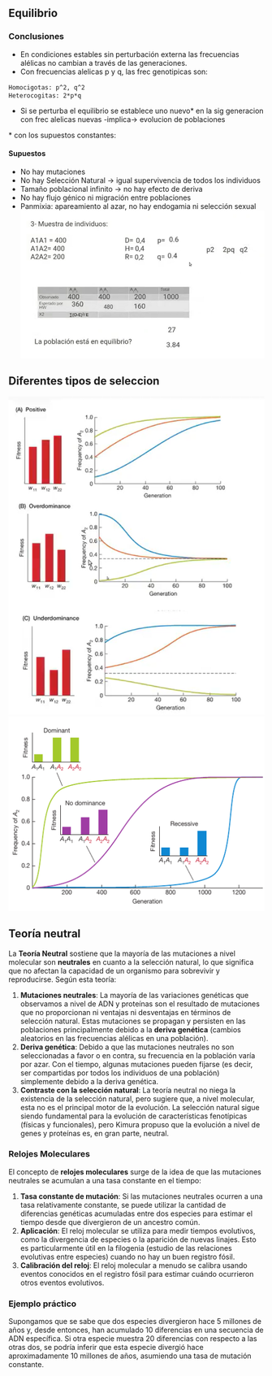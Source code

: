 ## Equilibrio
### Conclusiones
- En condiciones estables sin perturbación externa las frecuencias alélicas no cambian a través de las generaciones.
- Con frecuencias alelicas p y q, las frec genotipicas son:
```
Homocigotas: p^2, q^2
Heterocogitas: 2*p*q
```
- Si se perturba el equilibrio se establece uno nuevo\* en la sig generacion con frec alelicas nuevas -implica-> evolucion de poblaciones

\* con los supuestos constantes:
#### Supuestos
- No hay mutaciones
- No hay Selección Natural -> igual supervivencia de todos los individuos
- Tamaño poblacional infinito -> no hay efecto de deriva
- No hay flujo génico ni migración entre poblaciones
- Panmixia: apareamiento al azar, no hay endogamia ni selección sexual
![Pasted image 20240828172726](attachments/Pasted%20image%2020240828172726.png)
## Diferentes tipos de seleccion
![Pasted image 20240828191905](attachments/Pasted%20image%2020240828191905.png)
![efecto-dominancia](attachments/efecto-dominancia.png)
## Teoría neutral
La **Teoría Neutral** sostiene que la mayoría de las mutaciones a nivel molecular son **neutrales** en cuanto a la selección natural, lo que significa que no afectan la capacidad de un organismo para sobrevivir y reproducirse. Según esta teoría:

1. **Mutaciones neutrales**: La mayoría de las variaciones genéticas que observamos a nivel de ADN y proteínas son el resultado de mutaciones que no proporcionan ni ventajas ni desventajas en términos de selección natural. Estas mutaciones se propagan y persisten en las poblaciones principalmente debido a la **deriva genética** (cambios aleatorios en las frecuencias alélicas en una población).
2. **Deriva genética**: Debido a que las mutaciones neutrales no son seleccionadas a favor o en contra, su frecuencia en la población varía por azar. Con el tiempo, algunas mutaciones pueden fijarse (es decir, ser compartidas por todos los individuos de una población) simplemente debido a la deriva genética.
3. **Contraste con la selección natural**: La teoría neutral no niega la existencia de la selección natural, pero sugiere que, a nivel molecular, esta no es el principal motor de la evolución. La selección natural sigue siendo fundamental para la evolución de características fenotípicas (físicas y funcionales), pero Kimura propuso que la evolución a nivel de genes y proteínas es, en gran parte, neutral.
### Relojes Moleculares

El concepto de **relojes moleculares** surge de la idea de que las mutaciones neutrales se acumulan a una tasa constante en el tiempo:

1. **Tasa constante de mutación**: Si las mutaciones neutrales ocurren a una tasa relativamente constante, se puede utilizar la cantidad de diferencias genéticas acumuladas entre dos especies para estimar el tiempo desde que divergieron de un ancestro común.
2. **Aplicación**: El reloj molecular se utiliza para medir tiempos evolutivos, como la divergencia de especies o la aparición de nuevas linajes. Esto es particularmente útil en la filogenia (estudio de las relaciones evolutivas entre especies) cuando no hay un buen registro fósil.
3. **Calibración del reloj**: El reloj molecular a menudo se calibra usando eventos conocidos en el registro fósil para estimar cuándo ocurrieron otros eventos evolutivos.
### Ejemplo práctico

Supongamos que se sabe que dos especies divergieron hace 5 millones de años y, desde entonces, han acumulado 10 diferencias en una secuencia de ADN específica. Si otra especie muestra 20 diferencias con respecto a las otras dos, se podría inferir que esta especie divergió hace aproximadamente 10 millones de años, asumiendo una tasa de mutación constante.